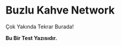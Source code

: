 # Buzlu Kahve Network
Çok Yakında Tekrar Burada!
<p style="text-align: left;"><strong>Bu Bir Test Yazısıdır.</strong></p>
